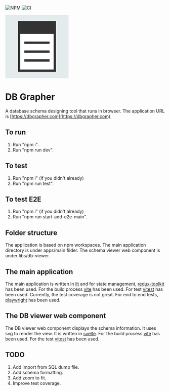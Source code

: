 ![NPM](https://img.shields.io/npm/l/db-viewer-component.svg)
![CI](https://github.com/ayeressian/dbgrapher/workflows/CI/badge.svg) 

<img  src="https://raw.githubusercontent.com/ayeressian/dbgrapher/master/apps/main/asset/icon-app.svg"  alt="drawing"  width="200"/>

# DB Grapher
A database schema designing tool that runs in browser. The application URL is [https://dbgrapher.com](https://dbgrapher.com).

## To run
1. Run "npm i".
2. Run "npm run dev".  

## To test
1. Run "npm i" (if you didn't already)
2. Run "npm run test".  

## To test E2E
1. Run "npm i" (if you didn't already)
2. Run "npm run start-and-e2e-main".  

## Folder structure
The application is based on npm workspaces. The main application directory is under apps/main filder. The schema viewer web component is under libs/db-viewer.  

## The main application
The main application is written in [lit](https://lit.dev/) and for state management, [redux-toolkit](https://redux-toolkit.js.org/) has been used. For the build process [vite](https://vitejs.dev/) has been used. For test [vitest](https://vitest.dev/) has been used. Currently, the test coverage is not great. For end to end tests, [playwright](https://playwright.dev/) has been used.  

## The DB viewer web component
The DB viewer web component displays the schema information. It uses svg to render the view. It is written in [svelte](https://svelte.dev/). For the build process [vite](https://vitejs.dev/) has been used. For the test [vitest](https://vitest.dev/) has been used.


## TODO
1. Add import from SQL dump file.
2. Add schema formatting.
3. Add zoom to fit.
3. Improve test coverage.

